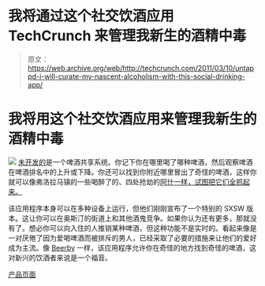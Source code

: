 # 我将通过这个社交饮酒应用 TechCrunch 来管理我新生的酒精中毒

> 原文：<https://web.archive.org/web/http://techcrunch.com/2011/03/10/untappd-i-will-curate-my-nascent-alcoholism-with-this-social-drinking-app/>

# 我将用这个社交饮酒应用来管理我新生的酒精中毒

![](img/e3cc04a5c4158de1b1fdb8f56ff3f14d.png)
[未开发的](https://web.archive.org/web/20230203012819/http://untappd.com/)是一个啤酒共享系统。你记下你在哪里喝了哪种啤酒，然后观察啤酒在啤酒排名中的上升或下降。你还可以找到你附近哪里冒出了奇怪的啤酒，这样你就可以像弗洛拉马镇的一些喝醉了的、四处抢劫的[阿什一样，试图把它们全抓起来。](https://web.archive.org/web/20230203012819/http://crunchgear.com/tag/pokemon)

该应用程序本身可以在多种设备上运行，但他们刚刚宣布了一个特别的 SXSW 版本。这让你可以在奥斯汀的街道上和其他酒鬼竞争。如果你认为还有更多，那就没有了。想必你可以向入住的人推销某种啤酒，但这种功能不是实时的。看起来像是一对厌倦了因为爱喝啤酒而被排斥的男人，已经采取了必要的措施来让他们的爱好成为主流。像 [Beerby](https://web.archive.org/web/20230203012819/http://www.mobilecrunch.com/2010/09/30/beerby-find-beers-near-you/) 一样，该应用程序允许你在奇怪的地方找到奇怪的啤酒，这对新兴的饮酒者来说是一个福音。

[产品页面](https://web.archive.org/web/20230203012819/http://untappd.com/sxsw)